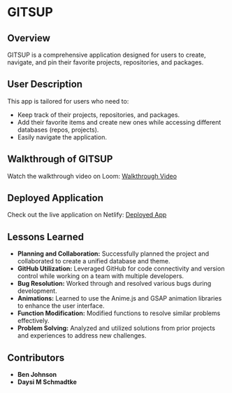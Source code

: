 # GITSUP

## Overview

GITSUP is a comprehensive application designed for users to create, navigate, and pin their favorite projects, repositories, and packages.

## User Description

This app is tailored for users who need to:

- Keep track of their projects, repositories, and packages.
- Add their favorite items and create new ones while accessing different databases (repos, projects).
- Easily navigate the application.

## Walkthrough of GITSUP

Watch the walkthrough video on Loom:
[Walkthrough Video](//loom)

## Deployed Application

Check out the live application on Netlify:
[Deployed App](//Netlify)

## Lessons Learned

- **Planning and Collaboration:** Successfully planned the project and collaborated to create a unified database and theme.
- **GitHub Utilization:** Leveraged GitHub for code connectivity and version control while working on a team with multiple developers.
- **Bug Resolution:** Worked through and resolved various bugs during development.
- **Animations:** Learned to use the Anime.js and GSAP animation libraries to enhance the user interface.
- **Function Modification:** Modified functions to resolve similar problems effectively.
- **Problem Solving:** Analyzed and utilized solutions from prior projects and experiences to address new challenges.

## Contributors

- **Ben Johnson**
- **Daysi M Schmadtke**
